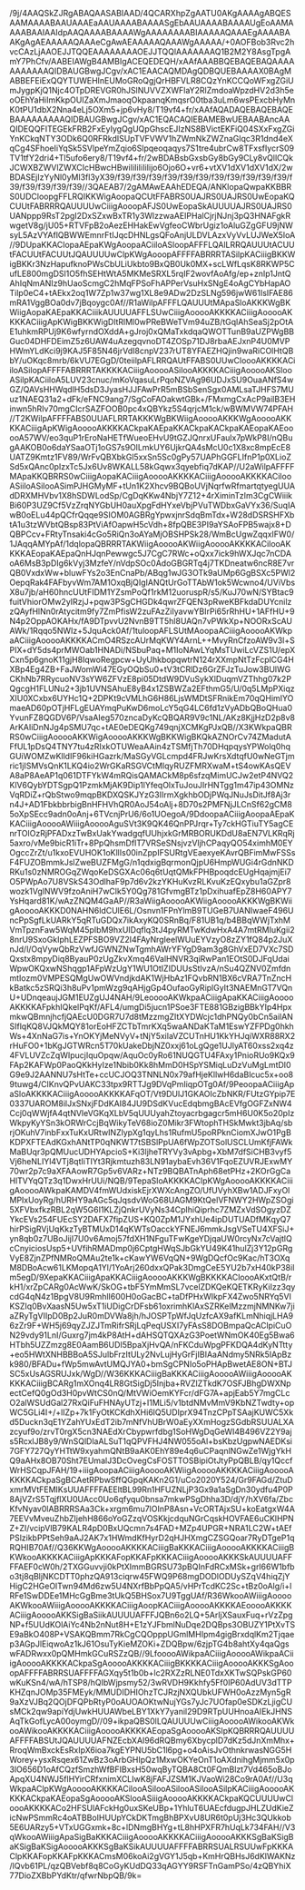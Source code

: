 \/9j\/4AAQSkZJRgABAQAASABIAAD\/4QCARXhpZgAATU0AKgAAAAgABQESAAMAAAABAAUAAAEaAAUAAAABAAAASgEbAAUAAAABAAAAUgEoAAMAAAABAAIAAIdpAAQAAAABAAAAWgAAAAAAAABIAAAAAQAAAEgAAAABAAKgAgAEAAAAAQAAAeCgAwAEAAAAAQAAAWgAAAAA\/+0AOFBob3Rvc2hvcCAzLjAAOEJJTQQEAAAAAAAAOEJJTQQlAAAAAAAQ1B2M2Y8AsgTpgAmY7PhCfv\/AABEIAWgB4AMBIgACEQEDEQH\/xAAfAAABBQEBAQEBAQAAAAAAAAAAAQIDBAUGBwgJCgv\/xAC1EAACAQMDAgQDBQUEBAAAAX0BAgMABBEFEiExQQYTUWEHInEUMoGRoQgjQrHBFVLR8CQzYnKCCQoWFxgZGiUmJygpKjQ1Njc4OTpDREVGR0hJSlNUVVZXWFlaY2RlZmdoaWpzdHV2d3h5eoOEhYaHiImKkpOUlZaXmJmaoqOkpaanqKmqsrO0tba3uLm6wsPExcbHyMnK0tPU1dbX2Nna4eLj5OXm5+jp6vHy8\/T19vf4+fr\/xAAfAQADAQEBAQEBAQEBAAAAAAAAAQIDBAUGBwgJCgv\/xAC1EQACAQIEBAMEBwUEBAABAncAAQIDEQQFITEGEkFRB2FxEyIygQgUQpGhscEJIzNS8BVictEKFiQ04SXxFxgZGiYnKCkqNTY3ODk6Q0RFRkdISUpTVFVWV1hZWmNkZWZnaGlqc3R1dnd4eXqCg4SFhoeIiYqSk5SVlpeYmZqio6Slpqeoqaqys7S1tre4ubrCw8TFxsfIycrS09TV1tfY2dri4+Tl5ufo6ery8\/T19vf4+fr\/2wBDABsbGxsbGy8bGy9CLy8vQllCQkJCWXBZWVlZWXCIcHBwcHBwiIiIiIiIiIijo6Ojo6O+vr6+vtXV1dXV1dXV1dX\/2wBDASEjIzYyNl0yMl3fl3yX39\/f39\/f39\/f39\/f39\/f39\/f39\/f39\/f39\/f39\/f39\/f39\/f39\/f39\/f39\/f39\/f39\/\/3QAEAB7\/2gAMAwEAAhEDEQA\/ANKlopaQwpaKKBBRS0UDCloopgFFLRQIKKWigAoopaQCUtFFABRS0UAJRS0UAJRS0UwEopaKQCUUtFABRRRQAUUUUwCiiigAooopAFJS0UwEopaSkAUUUUAJRS0UAJRS0UANppp9RsT2pgI2DxSZxwBxTR1y3WlzzwaAEIPHalCjrjNJnj3pQ3HNAFgkRwgetV8g\/jU05+RTVFpB2oAezEHHakEwVgfeoCWbrUgiz1oAluGZgGFU9jNWsyL5AzVYAflQBWWEmnrFtIJqcDHNLgsQFoAnjULDVLAzxVyVvLUJWeX5IoA\/\/9DUpaKKAClopaAEpaKWgAoopaACiiloASloopAFFFLQAlLRRQAUUUtACUUtFACUUtFACUUtJQAUUUUwClpKWgAooopAFFFFABRRRTASilpKACiiigBKKWigBKKr3NzHapufknoPWsCbULiUkbto9BxQB0Uk0MX+scLWfLqsK8RKWP5CufLE800mgDSl1O5fhSEHtWtA5MKMeSRXL5rqIF2wovfAoAfg\/ep+znIp1JntQAhIqNmANIz9hUaoScmgC2hMqFPSoFhAPPerVsuHxSNgE4oAgCYbHapAOTilp0eC4+tAEkx2oq1W7Zp1w37wg1XL8e9ADw2DzSLNg596jwW61IsIFAE86mRA1VggBOa0dv7jBqoygc0Af\/\/R1aWilpAFFFLQAUUUtMApaSloAKKKWgBKWiigAopaKAEpaKKACiiikAUUUUAFFLSUwCiiigAooooAKKKKACiiigAooooAKKKKACiiigApKWigBKKWigDltRlMl0wPReBWeTVm94uZB\/tGqlAhSeaSj2pOtAE1uhkmRPUj9K6wfyrndOXddA+gJroj0xQMaTxkdqaQWOTTunB9aUZPWgBBGuc04DHFDEimZ5z6UAW4uAzegqvnoDT4ZOSp71DJ8rbaAEJxnP4U0MVPHWmYLdKci9j9KAJ5F85N46jrVdI8cnpV237rUT8YFAEZHQjin9waRiCOlHtQBbY\/uOKqc8mrb\/6kVU7EGgD\/0teiilpAFLRRQAUtFFABS0UUwCloooAKKKKACiiloASilopAFFFFABRRRTAKKKKACiiigAooooASilooAKKKKACiiigAooooAKSlooASilpKACiiloA5LUV23cnuc\/mKoVqasuLrPqoNZVAg96UDJxSU9OuaANfS4wGZ\/QAVsHHWqdlH5dsD3JyasHJJFAwPrR5mBSbSenSgx0AMLsaTJHFS7MUuz1NAEQ31a2+dFk\/eFNC9ang7\/SgCoFAOakwtGBk+\/FMxmgCxAcP9ailB3EHinwn5hRIv70mgCIcrSAZFOOB0pc4xQBYkz5S4qrjcM1ck\/wBWMVW74PFAH\/\/T2KWilpAFFFFABS0UUAFLRRTAKKKWgBKWiigAooooAKKKWgAooooAKKKKACiiigApKWigAooooAKKKKACkpaKAEpaKKACkpaKACkpaKAEopaKAEooooA57WV\/eo3quP1rEroNaHETfWueoEHvU9tGZJQnrxUFaulx7pWkP8I\/nQBugAAKOB0o6daYSaaOTj1oGS7s9OlLmkUY6UjkrQA4sMcU0c1X8xc8mpEcE8UATZ9Kmtz1FV89\/WrFvQBXbkGl5xxSn5Sc0gPy57UAPhGGFLIfnP1p0XLioZSd5xQAnc0pIzxTc5Jx6Uv8WKALL58kGqwx3qyebfiq7dKAP\/\/U2aWilpAFFFFMApaKKQBRRS0wCiiigAopaKACiiigAooooAKKKKACiiigAooooAKKKKACilooASiiloASilooASimPJHGMyMF+tUn1K2Xhcv9BQBoUVjNqrfwRfmartqtyegUUAdDRXMHVbv1X8hSDWLodSp\/CgDqKKw4NbjY7Z12+4rXiminTzIm3CgCWiiikBi60P3UZ9Cf5VzZrqNYGbUH0auXpgFdHYxeVbjPVuTWDbxGaVYx36\/SuqIAwB0oELu44pQCfrQqqe9SIOM0AGBRgYpwxjnrSdqBmTdx+W28dDSRSHFXbtA1u3tzWVbtQBsp83PtViAfOapwH5cVdh+8fpQBE3PI9aYSAoFPB5wajx8+DQBPCcv+FRtyTnsaki4cGo5RiQn3oAYaMjOBSHPSk28\/WmBcUgwZqqxIFW0\/1JAqqAMYpAf\/1dqlopaQBRRRTAKWiigAooooAKWiigAooooAKKKKACilooAKKKKAEopaKAEpaQnHJqnPewwgc5J7CgC7RWc+oQxx7ick9hWXJqc7nCDAoA6MsB3pDIg6kVyj3MzfeY\/nVdpSOc0AdoGBGRTq4j7TKDneatw6ncR8E7vrQB0VxdxWw+bluwFYs2o3EnCnaPb\/ABqg1wJG3OTk9aUMp6GgBSXc5PWl2OepqRak4FAFbyvWm7AM1OxqBjQIgIANQtUrGoTTAbW1ok5Wcwno4\/UViVbsX8u7jb\/aH60hncUUtFIDM1YZsmPoQf1rkM12uoruspR\/s5\/KuJ70wN\/SYBtac9fuitVhiorOMw2yIRzjJ+pqw3PSgCHGDk4qwrZFQEN3pRweKBFkdaDUYcnilzzQAyfHlNn0rAtycitm9fy7ZmPfisW2zuFAzZiIyavwYBIrPi65rRhHU+1AFfHU+9N4p2OppAOKAHx\/fA9DTpvvU2NvnB9TT5hl8UAQn7vPWkXp+NOORxScAUAWk\/1Rqqo5NWIz+5JquAck0Af\/1tuloopAFLSUtMAoopaACiiigAooooAKWkpaACiiigAooooAKKKKACmO4RSzcAUrMqKWY4ArnL++MvyRnCfzoAW9v3l+SPIX+dY5ds4prMWOab1HNADi\/NSbuPaq+M1IoNAwLYqMsTUwiLcVZS1U\/epXCxn5p6gnoK11gjH8IqwoRegpcw+UyUhkbopqwtrN124rXXmpNtTzFcplCG4HXBp4Eg4ZB+FaJWomWi47EGyOQbSu0+tV3tCRlDz6GrZFJzTuJow3BUlWGCKhNb7RRycuoNV3sYW6ZFVzE8pi05DtdW9DVuSykXlDuqmVZThhg07k2PQgcgH1FLUNu2+3jb1UVNSAhuE8yB4x1ZSBWZa2EFthmG5\/U\/0q5LMpPXiqzXIU0XCxbx6UYHc1Q+2DPKt9cVMLhG6H86LjsWMDtSFRnikEm70qQHimIYOmaeAD60pOTjHFLgEUAYmqPuKwD6moLcY5qG4LC6fd1zVyADbQBoQHua0YvunFZ8QGDV6P\/VsaAIeg570zncaDyKcQBQAR9V9c1NL\/AKz8KjjHzD2p8v8ArKAIiDnNJg4pSMU7qc+tAE0eDEQKg749qnjXCMKgPJxQB\/\/X3KWkpaQBRRS0wCiiigAooooAKKWigAooooAKKKWgBKKWigBKQkAZNOrCv74ZMadutAFfUL1pDsQ4TNY7tu4zRIxkOTUWeaAAin4zTSMfjTh70DHqpqysYPWolq0hqGUiWOMZwKlldIF96kiHGazrk\/MaSGyVGLcmpd4FRJwKrsXdtqfU0wNeGTjmric1jISMVsQnK1LKQ4io2WrGKaRSGVCtMIqyRUZFMRXwaM+tS4owKAsQEVA8aP8AeAP1q061DTFYkW4mRQisQAMACkM8p6sfzqMimUCJw2etP4NVQ2KlV6QybYDTSgpQ1PzmkMjAK9Dip1lYfeqOlxTuJouJIrHNTgg1m47ip43OMNzVqRDiZ+rQbStwo9mqpBKDXQSKJYzG3IIrmXgkhbODjPWqJNuJsDitJf8Aj3rn4J+AD1FbkbbrbigBnHFHVhQR0AoJ54oAlj+8D70s2PMFNjJLCnSf62gCM85oXpSEcc9adn0oAnj+6TVcnjPrU6\/6o1UOegoA\/9DdoopaACiiigAoopaAEpaKKACiiigAooooAWiiigAooooAguSVt3K9QK46QnPPJrqr+Ty7ckHGTiuTY5agCEnrTOlOzRjPFADxzTwBxUakYwadgqfUUhjxkGrMRBORUKDdU8aEN7VLKRqRj5axro\/vMe9bicR1iTr+8PpQhsmDfIT7VRSeSNsjvzVljhCPaqyQO54ximhM0EYOgccZrZt\/u1kxoEVUHOK1oKllIs00inZppIFSURtgVEaexyeKAvrQBFimMwFSSsF4FUZOBmmkJslZweBUZFMgG\/n1qdxigBqrmonQjpU6HmpWUGi4rGdnNKDRKu1s0zNMROGqZWqoKeDSGXAc06q6tUqtQMkFPHBpoqdcEUgHqajmjEi7O5PWpAo7U8VSkS43OdlhaF9p7d6v2kzYKHuKvzRLKvuKzEQxybu1aGZpr8wozk1VglNWV9fzoAniH7wClk5Y0Qg781GfvmgBTz1pDxihuafEpZ8H60APY7YsHqard81K\/wAzZNQM4GaAP\/\/R3aWiigAooooAKWiigAooooAKKKWgBKWiigAooooAKKKD0NAHN6ldCUlE6L\/Osnvn1FPnYlmB9TUGeB7UANIwaeF496UncPpSgfLkUARkY5qRTuGDQx7ikAxyKQ0SRnBq\/F81UB1q\/b4BBqWWjTxhMVmTpznFaw5WqM45pIbM9hxUIDqflq3tJ4pyRMTwKdwHxA4A7mtRMIuKgii28nrU9SxoGkIphLEZPFSBO9VZ2I4FAyNrgIeelWUuEYVzyO8zZY1fQ84p2JuXnJd\/l\/OqVywQbRzVwfJGWNZNwTgmhAWrYFYgD9am3g8GhVxED7VXc7SDQxstx8mpyDiq8ByauP0zUgZkvXmq46ValHNVR3qiRwPan1EOtS0DJFqUdaiWpwOKQxwNShqgp1AFpWzUgY1WU1OtIZIDUUsStlvzA\/nSu4QZNV0ZmfdnmtIozm0VMPESQMgUwOWVndjkdAK1WjHbAz1FQvbRN1BX6cVRA7TnZncHkBatkc5zSRQi3h8uPv1pmWzg9qAHjgGp4OufaoGyRiplGyIt3NAEMnGT7VQnU+UDnqeaujJGM1EUZgUJ4NAH\/9LeooooAKWkpaACiiigApaKKACiiigAooooAKKKKAFpkhIQkelPqKf\/AFL4\/umgDi5jucn1PSoe3FTE881GBzigBBkYIp4HpxmkwQBmnjhcfjQAEcU0DGR7U7d8tMzzmgZItXYDWcjc1dhPNQy0bCn5ailANSIflqKQ8VJQkMQY81orEoHFZCTbTmrKXq5waANDaKTaM1EswYZFPDg0hkhWs+4XnNaG7is+YnOKYjMeNVyV+tNjY5xilaVZCUTnHU1KkYHJqiWXR88RX2rHuFO0+1bKgJGTWRcn5T70kUakeDbjNZ0xxj61oLgQge1UJlyAT60xss2xq4z4FVLUVZcZqWIpucjIquOpqw\/AquOc0yRo61NUQGTU4FAxy1PnioRUo9KQx9FAp2KAFWp0PaoQKkHyIze1Nbib0Kk8hMmD0HSpYSMiqLuDzVuMgLmtDI0G9e9J2AANNU7sHtTe+ccUCJOQ3TNNLN0x79afHjeKllwH6daBlcuc5x+oo89tuwg4\/ClKnvQPvUAKC33tpx9RTTJg9DVqPmIiqpOTg0Af\/9PeoopaACiiigApaSloAKKKKACiiigAooooAKKKKAFqOT\/Vt9DUlJ1GKAOIcZbNKR\/FUtzGYpip7E0337UAROM8ilJxSNxjFDdKAI84JU9DSdKVucEdqbmgBAcEVfgOGFZxNW4Ccj0qWWjfA4qtNVleVGKqXLbV5qUUUyahZtoyacrbgagcr5mH6U0K5o20pIzWkpyKyYSn3kORWrCcjBqWikyTeV68ioZ0Mikr3FWtophTHSkMwkt3jbAq\/sbrjOKuhV7inbFxxTuKxURtwINZlypXg1qyLhs1RufmU5poRPknCiomXJwO1PgBKDPXFTEAdKGxhANtTP0qNKWT7tSBSlPpUA6fWpZOTSolUSCLUmKfjFAWkMaBUqr3pQMUucUDHYApcioS+Ki3ljheTRYVy3vApbg+XbM7dfSiCHB3vyf5Vj6heNLIYl4VTj8qtIiTIYt3Rjkmtuzh83LN91aybaEvh36V1FqoEZUVRJExwMY70wr2p7c9aXFAAowR7Gp5v6VARz+NTz9BQBATnAph68etPHz+2KOrGgCaHlTVYqQTz3q1DwxHrUUi\/NQB\/9TepaSloAKKKKAClpKWgAooooAKKKKACiiigAooooAWkpaKAMDV4fmWUdxiskEjrXWXcAngZO\/UfUVyhXBw1ADJFxyOlMPIxUoyRg\/hURHY9aAGc5qJqsdvWoG68UAGM9KtQelVFNWY2HWpZSOgi5XFVbxfkzRBL2qW5G6I1KLZjQnkrUVyNs34CpIhiQiprhc7ZMZxVdSOgyzDZYkcEVs254FUEcSY2DAFX7fipZUS+KQ0ZpM1JYxhUe4ipDUTUADfMKqyQ7hirPSigRVjUqKkzTyBTMUxD14qKWTsOacckYFNEJ6mmkJsgVSeTU4XFSiJ+yn8qb0z7UBoJijI7U0v6Amoj57fdXH1NFguTFwKgeYDjqaUW0rcyNx7cVajtlQcCnyiciosUsp5+UVfihRMADmp0j6CptgHWqSJbGkYU49K41hulZj3Y12pGRgVyE8ZjnZPfNMRoQMAu2te1k+cKawYW6VqQN+9WgDQcfOc9Kac\/hT3OXqM8DBoAcw61LKMopqA1Yl\/1YoArj260dxxQPak3DmgCeE5YU2b7xH40kP38ilm5egD\/9XepaKKACiiigApaKKACiiigAooooAKKKWgBKKKKACloooAKxtQtB\/rkH1\/xrZpCARg0AcWwK\/SkOG+tbF5YmMmSL7vcelZDKQeKQETKRyKiIzz3qycdG4qN4z1BpgV8U9RmhlI600H0oGacBC+taDfPHxWIkpFX4Zwo5NRYq5VIKSZIq0BvXaasN5Uw5xT1iUDigCrDFsb61oxrimhKlAxSZRKelMzzmjNMNKw7jiaZRyTgVIIpD0Bp2JuR0mDVWa8jh\/hJOSPTpWfJqUzfcAX9afKLmNhiqjLHA96zZr9F+WH5j69qyZJZJTmRifrSRjLqPeqUSXI7yFAsS8DOBmpaQcAClpiCuON29vdy91LnI\/Guxrg7jm4kP8AtH+dAHSQTQXAzG3PoetWNmOK40Eg5Bwa6HTbh5UZZmzg8E0AamB6UDI5BpaXjHvQA\/nFKCduWpgPFKDQA4dKyNTtty+eo5HWtXNHBBBoA5SJulbFrzItULy2NvLujHyGrFjIBIAaANdmy5NRk5IApBzk980\/BFADu+fWp5mwAvtUMQJYA0+bmSgCPNIo5oPHApBwetAE8ON+BTJSC5xUsAGSRUJxk\/WgD\/\/W36KKKACiiigBaKKKACiiigAooooAWiiigAooooAKKKKACiiigBCARg1mXOnq4LR8GtSigDj5Injba+RVZlZTkdK7OSFJBhgDWXNpectCefQ0gOd3H0pvWtCS0nQ\/MtVWiOemKYFcr\/dFG7A+apjEab5Y7mgCLcO2alWSUdGal27RxQiFuFHNAyUTzj+I1MLi5\/v1btdNMvMmV9KbNZTwdty+opWC5GLi4I+\/+lIZp+7k1FyOtKCKdhXHi6lQ5UDIprX94TnzCPpTSAajKUWC5Xkd5Duckn3qE1YZahYUxEdT2ib7mNfVhUBrW0aEyXXmHogzSGdbRSUUALXAzcyuf9o\/zrvT0rgX5cn3NAEdXrCbypwrfdbg1SoHWgDqGeWI4B496VZ2Y9ajs5RcxlJB8y9\/WnSQlDlaALSuT1qQPVFHJ4NW055oAl+bsKbzUgpwNAEDKsi7GFY727QyYHTtW9xyahmQNtB9aAK0EhY89e4q6uCPaqnlNGwZe1WjgYkHQ9aAHx8OB70Sht7EUmalJ3DcOvegCsFOSTTOSBipiOtJtyPpQBLB\/qy1QccfWrHSCqpJFAH\/19+iiigAoopaACiiigAooooAKWiigAooooAKKKKACiiigAooooAKKKKACkpaSgBCAetRPbwSffQGpqKAKn2G1\/uCo2020Y524\/Gr9FAGd\/ZtuDxmrMVtFEMIKsUUAFFFFAEEltBL99Rn1HFUZNLjP3Gx9a1aSgDn30ydfu4P0P8AjVZrS5TqjflXU0UAcc0Uo6qfyqu0bnsa7mkwPSgDhha3D\/djY\/hXV6fa\/ZbcKfvNyav0lABRRRSAa3Ck+xrgm6mu7lOInP8Asn+VcORTAjxSU+koEatgxW4A7EEVvMveuZhbZIjehH866oYoGZzqVOSKkjcdquNGrCqskHOVFAE6uCKlHPNZ+ZI\/vcipVlB79KALR4pD0BxUQcmn7s4FAD+MZp4UPGR+NRA1LC2W+tAEfPSlzikbPPtSeh9aAJ2AK7x1HWmdKfHyrD2qHJHXmgCZSGQoar7RyDTgeP1qRQHIB70Af\/\/Q36KKWgAooooAKKKKACiiigBaKKKACiiigAooooAKKKKACiiigBKWkooAKKKKACiiigApKKKAFopKKAFpKKKACiiigAooooAKKKSkAUUUUAFFFFAEF0cW0h\/2TXGGuvvji0kPtXImmBGRSU73pBQInFdRCxMSk+grl66W1bfbo3tj8qBljNKCDTT0phzQA913ciqrw45FWQ9P68mgDODlODUySZqV4hiqZjYHigC2HGeOlTwn94Md6zw5U4NXrfBbPpQA5\/vHPrTcdKC2Sc+tBz0oAlg\/i+lRFe1SwDDEe1MHcGgBme3tUkQ5BHSox7U9TggUAf\/R36WkooAWiiigAooooAKWkooAWiiigAooooAKKKKACiiigAoopKACiiigAooooAKKKKAEooooAKKKKACiiigAooooAKKSigBaSiikAUUUUAFFFJQBn6o2LQ+5ArljXSauxFuq+rVzZpgNP+f5UUdKOlAiYc4Nb2nNut8H+E1zYJFbmlNuDqe2DQBps3OBUZY1PtXvTSE9aBkO408P+VSAKQBmm7RkCgCQOpppUGmlMHIpm4gigBrxdqlKm2Tjqaep3AGpJlEiqwoAz1kJ61OsuTyKieMZOKi+ZDQBpw\/6zjpTG4b8ahtXy4qaQgswFADRwxx0pQMHmkGCuRSZzQB\/\/9LfooooAWikpaACiiigAooooAWikpaACiiigAooooAKKKKACkpaSgAooooAKKKKACiiigBKKKKACiiigAooooAKKKSgAooopAFFFFABRRSUAFFFFAGXqy5t1b0b+lc2RXZzRLNE0TdxXKTwSQPskGP60wKuKSn4\/wA\/hTSP8\/hQIbWjpsmy52\/3wRVDH9Kkhfy5Ff0IP60AdUV3dTTPKHZqnJOMp35FMEyk\/MMUDIDHIOhzTCJRzjNXQUbkUFWH0oAzzMyn5gR9aXzVJBq2QOjDFQPbRtyP0oAUOAOKtwNujYGs7yJc7UOfap0eSDKzLjigCUsMCk2qw9apiYdjUwkHUUAWbeLBY1XkY7yanil29D9RTpUUHnoaAIEkJHNSAqTkGofLycA00oymgD\/\/09+ikpaQBS0lLQAUUUUwCiiigAooooAWikooAKWkooAWikooAKKKKACiiigAooooAKKKKAEopaSgAooooAKSlpKQBRRRQAUUUUAFFFFABSUtJQAUUUUAFNZEcbXAI96dRQBmy6XbycplD7dKz5dJnXmMhx+RroqWmBxckEsRxIpX6ioa7kgEYPNU5bC1l6pg+o4oAisJvOthnkrwasNGG5HWorey+ysxRsqex61ZwBz3oArbGHIpQz1MxwOKYeOnT1oAXdnihgMjmm5x0p3lO656D1oAfCQzfSmzhWfBFIBxsH50wqByTQBA8Ct0FQmBlzt7Vd465oBJoApqXU4NWJ5flHYirCRfxnimXCLIwK8jFAFJZSM1KJVaoWi28Co9rA0Af\/\/U3qWkpaAClpKWgAooooAKKKKACilooASilooASilooASilooASilpKACiiigAooooAKKKKACkpaKAEopaSgAooooAKSlooASiiigAooooAKKKKACkpaKQCUUUUwCloooAKKKKACo2HFSUlAFckHg0uxSKeUBp+1YhluT6UAEcfdugpJHLZUdKieZicNwPSmmRc4oATBBoIHUUpYCkDKTmgBhBPXvU8UR6t0pUj3Hc3QUkkob5E6UARzy5+VTxUGGxmk+8c+lDNmgBHYg+tL8hHPXFR7hUqLk734FAH\/\/V3qWkooAWiiigApaSigBaKKKACiiigAooooAKKKKACiiigAooooAKKKSgBaKSigBaKSigBaKSigAooooAKKKSgBaKSikAUUUUAFFFFABRRSUALRSUUwFpKKKAClpKKAFopKKAFpKKKACmsM06koAi2gVGY1J5qb+KmHrQBHsJ6dKlWAKNz\/lQvb61PL\/qzQBVebf8q8CoGyKUdDQ33qAGYY9RSFTnGamPSo\/4zQBYhiX77DioZXBbPYdKtr\/qfwrNbpQB\/9k=